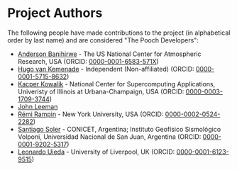 # Project Authors

The following people have made contributions to the project (in alphabetical
order by last name) and are considered "The Pooch Developers":

* [Anderson Banihirwe](https://github.com/andersy005) - The US National Center for Atmospheric Research, USA (ORCID: [0000-0001-6583-571X](https://orcid.org/0000-0001-6583-571X))
* [Hugo van Kemenade](https://github.com/hugovk) - Independent (Non-affiliated) (ORCID: [0000-0001-5715-8632](https://www.orcid.org/0000-0001-5715-8632))
* [Kacper Kowalik](https://github.com/Xarthisius) - National Center for Supercomputing Applications, Univeristy of Illinois at Urbana-Champaign, USA (ORCID: [0000-0003-1709-3744](https://www.orcid.org/0000-0003-1709-3744))
* [John Leeman](https://github.com/jrleeman)
* [Rémi Rampin](https://github.com/remram44) - New York University, USA (ORCID: [0000-0002-0524-2282](https://www.orcid.org/0000-0002-0524-2282))
* [Santiago Soler](https://github.com/santisoler) - CONICET, Argentina; Instituto Geofísico Sismológico Volponi, Universidad Nacional de San Juan, Argentina (ORCID: [0000-0001-9202-5317](https://www.orcid.org/0000-0001-9202-5317))
* [Leonardo Uieda](https://github.com/leouieda) - University of Liverpool, UK (ORCID: [0000-0001-6123-9515](https://www.orcid.org/0000-0001-6123-9515))
